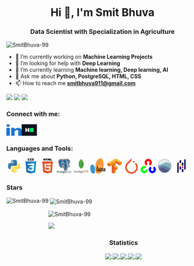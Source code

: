 <h1 align="center">Hi 👋, I'm Smit Bhuva</h1>
<h3 align="center">Data Scientist with Specialization in Agriculture</h3>
<p align="left"> <img src="https://komarev.com/ghpvc/?username=SmitBhuva-99&label=Profile%20views&color=0e75b6&style=flat" alt="SmitBhuva-99" /> </p>

- 🔭 I’m currently working on **Machine Learning Projects**
- 🤝 I’m looking for help with **Deep Learning**
- 🌱 I’m currently learning **Machine learning, Deep learning, AI**
- 💬 Ask me about **Python, PostgreSQL, HTML, CSS**
- 📫 How to reach me **smitbhuva911@gmail.com**

<div> <a href="https://www.linkedin.com/in/smit-bhuva-a6349625a" target="_blank"><img src="https://img.shields.io/badge/LinkedIn-0077B5?style=for-the-badge&logo=linkedin&logoColor=white" target="_blank"></a>
<a href="https://github.com/SmitBhuva-99" target="_blank"><img src="https://img.shields.io/badge/GitHub-100000?style=for-the-badge&logo=github&logoColor=white" target="_blank"></a>
<a href = "mailto:smitbhuva911@gmail.com"><img src="https://img.shields.io/badge/-Gmail-%23333?style=for-the-badge&logo=gmail&logoColor=white" target="_blank"></a>
</div><h3 align="left">Connect with me:</h3>
<p align="left">
<a href="https://linkedin.com/in/smit-bhuva-a6349625a" target="blank"><img align="center" src="https://raw.githubusercontent.com/teamedwardforever/Readme-Generator/71f25dd8b98329b168142a6b782a107b75eab178/svg/Social/linked-in-alt.svg" alt="smit-bhuva-a6349625a" height="30" width="40" /></a><a href="https://www.hackerrank.com/smitpatel2745" target="blank"><img align="center" src="https://raw.githubusercontent.com/teamedwardforever/Readme-Generator/71f25dd8b98329b168142a6b782a107b75eab178/svg/Social/hackerrank.svg" alt="smitpatel2745" height="30" width="40" /></a></p>

<h3 align="left">Languages and Tools:</h3>
<p align="left">
<img src="https://raw.githubusercontent.com/teamedwardforever/Readme-Generator/71f25dd8b98329b168142a6b782a107b75eab178/svg/Skills/Languages/python-original.svg" alt="Python" width="40" height="40"/>
<img src="https://raw.githubusercontent.com/teamedwardforever/Readme-Generator/71f25dd8b98329b168142a6b782a107b75eab178/svg/Skills/Frontend/css3-original-wordmark.svg" alt="Css" width="40" height="40"/>
<img src="https://raw.githubusercontent.com/teamedwardforever/Readme-Generator/71f25dd8b98329b168142a6b782a107b75eab178/svg/Skills/Frontend/html5-original-wordmark.svg" alt="HTML" width="40" height="40"/>
<img src="https://raw.githubusercontent.com/teamedwardforever/Readme-Generator/71f25dd8b98329b168142a6b782a107b75eab178/svg/Skills/Database/postgresql-original-wordmark.svg" alt="Postgresql" width="40" height="40"/>
<img src="https://raw.githubusercontent.com/teamedwardforever/Readme-Generator/71f25dd8b98329b168142a6b782a107b75eab178/svg/Skills/Database/mongodb-original-wordmark.svg" alt="Mongodb" width="40" height="40"/>
<img src="https://raw.githubusercontent.com/teamedwardforever/Readme-Generator/71f25dd8b98329b168142a6b782a107b75eab178/svg/Skills/ML/Scikit_learn_logo_small.svg" alt="Scikit" width="40" height="40"/>
<img src="https://raw.githubusercontent.com/teamedwardforever/Readme-Generator/71f25dd8b98329b168142a6b782a107b75eab178/svg/Skills/ML/tensorflow-icon.svg" alt="Tensorflow" width="40" height="40"/>
<img src="https://raw.githubusercontent.com/teamedwardforever/Readme-Generator/71f25dd8b98329b168142a6b782a107b75eab178/svg/Skills/ML/pytorch-icon.svg" alt="Pytorch" width="40" height="40"/>
<img src="https://raw.githubusercontent.com/teamedwardforever/Readme-Generator/71f25dd8b98329b168142a6b782a107b75eab178/svg/Skills/ML/opencv-icon.svg" alt="Opencv" width="40" height="40"/>
<img src="https://raw.githubusercontent.com/teamedwardforever/Readme-Generator/71f25dd8b98329b168142a6b782a107b75eab178/svg/Skills/ML/logo-mark-lightbg.svg" alt="SeaBorn" width="40" height="40"/>
<img src="https://raw.githubusercontent.com/teamedwardforever/Readme-Generator/71f25dd8b98329b168142a6b782a107b75eab178/svg/Skills/ML/pandas-original.svg" alt="Pandas" width="40" height="40"/>
</p>

<h3 align="left">Stars</h3>
<img align="left" height="180em" src="https://github-readme-stats.vercel.app/api/top-langs/?username=SmitBhuva-99&hide_progress=true&theme=blue-green" alt=SmitBhuva-99 />

<p>&nbsp;<img align="center" height="180em" src="https://github-readme-stats.vercel.app/api?username=SmitBhuva-99&show_icons=true&locale=en&theme=blue-green" alt="SmitBhuva-99" /></p>

<p><img align="center" height="180em" src="https://github-readme-streak-stats.herokuapp.com/?user=SmitBhuva-99&theme=blue-green" alt="SmitBhuva-99" /></p>

<img src="https://user-images.githubusercontent.com/73097560/115834477-dbab4500-a447-11eb-908a-139a6edaec5c.gif"><h3 align="center">Statistics</h3>
<div align="center">
<a href="https://github.com/SmitBhuva-99">
<img align="center" src="http://github-profile-summary-cards.vercel.app/api/cards/stats?username=SmitBhuva-99&theme=blue_green" height="180em" />
<img align="center" src="http://github-profile-summary-cards.vercel.app/api/cards/most-commit-language?username=SmitBhuva-99&theme=blue_green" height="180em" />
<img align="center" src="http://github-profile-summary-cards.vercel.app/api/cards/repos-per-language?username=SmitBhuva-99&theme=blue_green" height="180em" />
<img align="center" src="http://github-profile-summary-cards.vercel.app/api/cards/productive-time?username=SmitBhuva-99&theme=blue_green" height="180em" />
<img align="center" src="http://github-profile-summary-cards.vercel.app/api/cards/profile-details?username=SmitBhuva-99&theme=blue_green" height="180em" />
</div>
